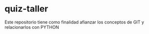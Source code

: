 # quiz-taller
Este repositorio tiene como finalidad afianzar los conceptos de GIT y relacionarlos con PYTHON
